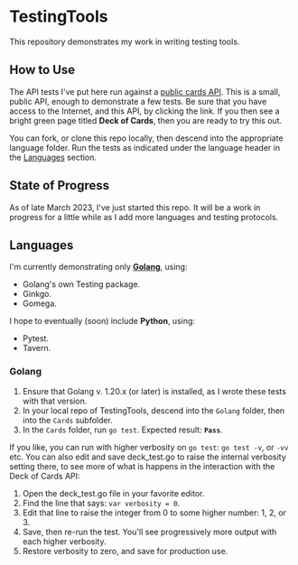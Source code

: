 # TestingTools

This repository demonstrates my work in writing testing tools.

## How to Use

The API tests I've put here run against a [public cards API](https://deckofcardsapi.com/). 
This is a small, public API, enough to demonstrate a few tests.
Be sure that you have access to the Internet, and this API, by clicking the link. If you 
then see a bright green page titled **Deck of Cards**, then you are ready to try this out.

You can fork, or clone this repo locally, then descend into the appropriate language folder.
Run the tests as indicated under the language header in the [Languages](#languages) section.

## State of Progress

As of late March 2023, I've just started this repo. It will be a work in progress 
for a little while as I add more languages and testing protocols.

## Languages

I'm currently demonstrating only **[Golang](#golang)**, using:
- Golang's own Testing package.
- Ginkgo.
- Gomega.

I hope to eventually (soon) include **Python**, using:
- Pytest.
- Tavern. 

### Golang

1. Ensure that Golang v. 1.20.x (or later) is installed, as I wrote
these tests with that version.
2. In your local repo of TestingTools, descend into the `Golang` folder, then into the `Cards` subfolder.
3. In the `Cards` folder, run `go test`. 
Expected result: **`Pass`**.

If you like, you can run with higher verbosity on `go test`: `go test -v`, or `-vv` etc.
You can also edit and save deck_test.go to raise the internal verbosity setting there, to see more of what is happens
in the interaction with the Deck of Cards API:
1. Open the deck_test.go file in your favorite editor.
2. Find the line that says: `var verbosity = 0`.
3. Edit that line to raise the integer from 0 to some higher number: 1, 2, or 3. 
4. Save, then re-run the test. You'll see progressively more output with each higher verbosity.
5. Restore verbosity to zero, and save for production use. 
